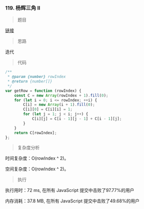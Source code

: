 ### 119. 杨辉三角 II

> 题目

[链接](https://leetcode-cn.com/problems/pascals-triangle-ii/)

> 思路

迭代

> 代码

```js
/**
 * @param {number} rowIndex
 * @return {number[]}
 */
var getRow = function (rowIndex) {
    const C = new Array(rowIndex + 1).fill(0);
    for (let i = 0; i <= rowIndex; ++i) {
        C[i] = new Array(i + 1).fill(0);
        C[i][0] = C[i][i] = 1;
        for (let j = 1; j < i; j++) {
            C[i][j] = C[i - 1][j - 1] + C[i - 1][j];
        }
    }
    return C[rowIndex];
};
```

> 复杂度分析

时间复杂度：O(rowIndex ^ 2)。

空间复杂度：O(rowIndex ^ 2)。

> 执行

执行用时：72 ms, 在所有 JavaScript 提交中击败了97.77%的用户

内存消耗：37.8 MB, 在所有 JavaScript 提交中击败了49.68%的用户